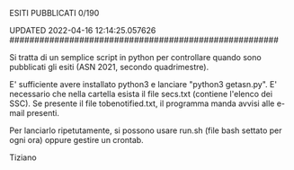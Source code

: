 ESITI PUBBLICATI 0/190 

UPDATED 2022-04-16 12:14:25.057626
######################################################

Si tratta di un semplice script in python per controllare quando sono pubblicati gli esiti (ASN 2021, secondo quadrimestre).

E' sufficiente avere installato python3 e lanciare "python3 getasn.py". E' necessario che nella cartella esista il file secs.txt (contiene l'elenco dei SSC). Se presente il file tobenotified.txt, il programma manda avvisi alle e-mail presenti.

Per lanciarlo ripetutamente, si possono usare run.sh (file bash settato per ogni ora) oppure gestire un crontab.

Tiziano
